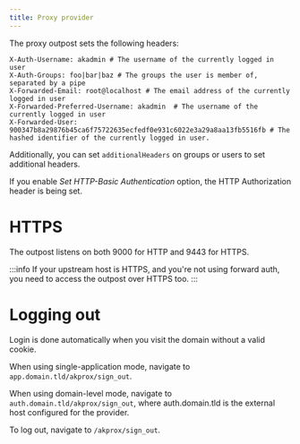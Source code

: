 ```yaml
---
title: Proxy provider
---
```


The proxy outpost sets the following headers:

```
X-Auth-Username: akadmin # The username of the currently logged in user
X-Auth-Groups: foo|bar|baz # The groups the user is member of, separated by a pipe
X-Forwarded-Email: root@localhost # The email address of the currently logged in user
X-Forwarded-Preferred-Username: akadmin  # The username of the currently logged in user
X-Forwarded-User: 900347b8a29876b45ca6f75722635ecfedf0e931c6022e3a29a8aa13fb5516fb # The hashed identifier of the currently logged in user.
```

Additionally, you can set `additionalHeaders` on groups or users to set additional headers.

If you enable *Set HTTP-Basic Authentication* option, the HTTP Authorization header is being set.

# HTTPS

The outpost listens on both 9000 for HTTP and 9443 for HTTPS.

:::info
If your upstream host is HTTPS, and you're not using forward auth, you need to access the outpost over HTTPS too.
:::

# Logging out

Login is done automatically when you visit the domain without a valid cookie.

When using single-application mode, navigate to `app.domain.tld/akprox/sign_out`.

When using domain-level mode, navigate to `auth.domain.tld/akprox/sign_out`, where auth.domain.tld is the external host configured for the provider.

To log out, navigate to `/akprox/sign_out`.
